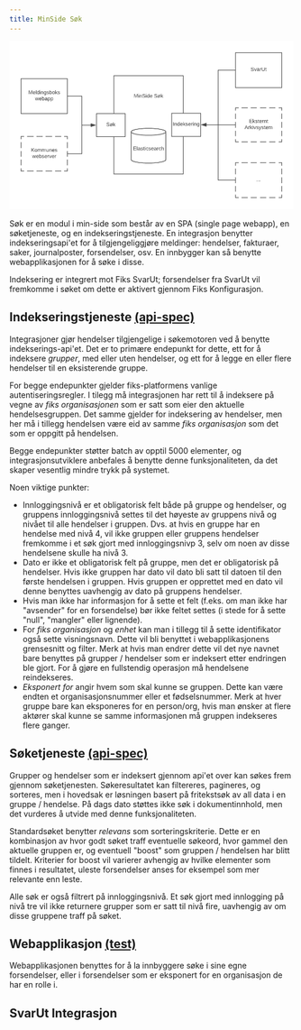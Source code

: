 ```yaml
---
title: MinSide Søk
---
```



![minside_sok](/images/sok.png "Minside Søk")

Søk er en modul i min-side som består av en SPA (single page webapp), en søketjeneste, og en indekseringstjeneste. En integrasjon benytter indekseringsapi'et for å tilgjengeliggjøre meldinger: hendelser, fakturaer, saker, journalposter, forsendelser, osv. En innbygger kan så benytte webapplikasjonen for å søke i disse.  

Indeksering er integrert mot Fiks SvarUt; forsendelser fra SvarUt vil fremkomme i søket om dette er aktivert gjennom Fiks Konfigurasjon. 

## Indekseringstjeneste [(api-spec)](https://editor.swagger.io/?url=https://ks-no.github.io/api/hendelse-indexer-api.json)

Integrasjoner gjør hendelser tilgjengelige i søkemotoren ved å benytte indekserings-api'et. Det er to primære endepunkt for dette, ett for å indeksere _grupper_, med eller uten hendelser, og ett for å legge en eller flere hendelser til en eksisterende gruppe.

For begge endepunkter gjelder fiks-platformens vanlige autentiseringsregler. I tilegg må integrasjonen har rett til å indeksere på vegne av  _fiks organisasjonen_ som er satt som eier den aktuelle hendelsesgruppen. Det samme gjelder for indeksering av hendelser, men her må i tillegg hendelsen være eid av samme _fiks organisasjon_ som det som er oppgitt på hendelsen.   

Begge endepunkter støtter batch av opptil 5000 elementer, og integrasjonsutviklere anbefales å benytte denne funksjonaliteten, da det skaper vesentlig mindre trykk på systemet.

Noen viktige punkter:

* Innloggingsnivå er et obligatorisk felt både på gruppe og hendelser, og gruppens innloggingsnivå settes til det høyeste av gruppens nivå og nivået til alle hendelser i gruppen. Dvs. at hvis en gruppe har en hendelse med nivå 4, vil ikke gruppen eller gruppens hendelser fremkomme i et søk gjort med innloggingsnivp 3, selv om noen av disse hendelsene skulle ha nivå 3.
* Dato er ikke et obligatorisk felt på gruppe, men det er obligatorisk på hendelser. Hvis ikke gruppen har dato vil dato bli satt til datoen til den første hendelsen i gruppen. Hvis gruppen er opprettet med en dato vil denne benyttes uavhengig av dato på gruppens hendelser. 
* Hvis man ikke har informasjon for å sette et felt (f.eks. om man ikke har "avsender" for en forsendelse) bør ikke feltet settes (i stede for å sette "null", "mangler" eller lignende).
* For _fiks organisasjon_ og _enhet_ kan man i tillegg til å sette identifikator også sette visningsnavn. Dette vil bli benyttet i webapplikasjonens grensesnitt og filter. Merk at hvis man endrer dette vil det nye navnet bare benyttes på grupper / hendelser som er indeksert etter endringen ble gjort. For å gjøre en fullstendig operasjon må hendelsene reindekseres.
* _Eksponert for_ angir hvem som skal kunne se gruppen. Dette kan være endten et organisasjonsnummer eller et fødselsnummer. Merk at hver gruppe bare kan eksponeres for en person/org, hvis man ønsker at flere aktører skal kunne se samme informasjonen må gruppen indekseres flere ganger. 

## Søketjeneste [(api-spec)](https://editor.swagger.io/?url=https://ks-no.github.io/api/hendelse-indexer-api.json)
Grupper og hendelser som er indeksert gjennom api'et over kan søkes frem gjennom søketjenesten. Søkeresultatet kan filtereres, pagineres, og sorteres, men i hovedsak er løsningen basert på fritekstsøk av all data i en gruppe / hendelse. På dags dato støttes ikke søk i dokumentinnhold, men det vurderes å utvide med denne funksjonaliteten. 

Standardsøket benytter _relevans_ som sorteringskriterie. Dette er en kombinasjon av hvor godt søket traff eventuelle søkeord, hvor gammel den aktuelle gruppen er, og eventuell "boost" som gruppen / hendelsen har blitt tildelt. Kriterier for boost vil varierer avhengig av hvilke elementer som finnes i resultatet, uleste forsendelser anses for eksempel som mer relevante enn leste.

Alle søk er også filtrert på innloggingsnivå. Et søk gjort med innlogging på nivå tre vil ikke returnere grupper som er satt til nivå fire, uavhengig av om disse gruppene traff på søket. 


## Webapplikasjon [(test)](https://minside.fiks.test.ks.no/meldingsboks/sok)

Webapplikasjonen benyttes for å la innbyggere søke i sine egne forsendelser, eller i forsendelser som er eksponert for en organisasjon de har en rolle i. 

 
## SvarUt Integrasjon







